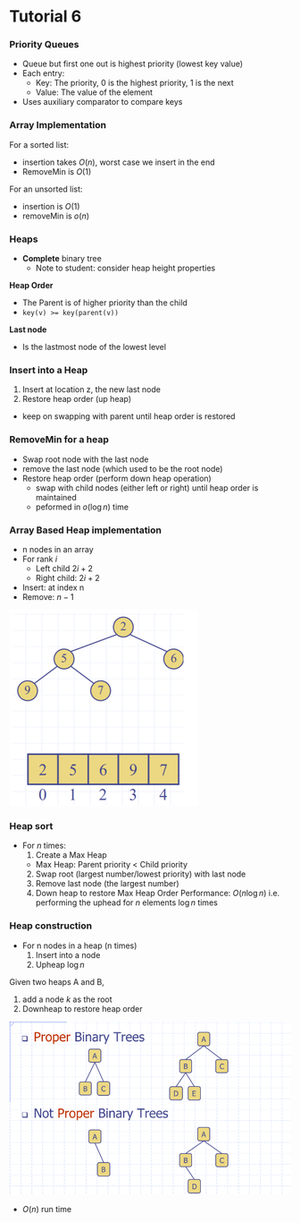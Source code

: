 # Tutorial 6

### Priority Queues
- Queue but first one out is highest priority (lowest key value)
- Each entry:
  - Key: The priority, 0 is the highest priority, 1 is the next
  -  Value: The value of the element
- Uses auxiliary comparator to compare keys

### Array Implementation
For a sorted list:
- insertion takes $O(n)$, worst case we insert in the end
- RemoveMin is $O(1)$

For an unsorted list:
- insertion is $O(1)$
- removeMin is $o(n)$

### Heaps
- **Complete** binary tree
  - Note to student: consider heap height properties

**Heap Order**
- The Parent is of higher priority than the child
- ``key(v) >= key(parent(v))``

**Last node**
- Is the lastmost node of the lowest level

### Insert into a Heap
1. Insert at location z, the new last node
2. Restore heap order (up heap)
 - keep on swapping with parent until heap order is restored

### RemoveMin for a heap
- Swap root node with the last node
- remove the last node (which used to be the root node)
- Restore heap order (perform down heap operation)
  - swap with child nodes (either left or right) until heap order is maintained
  - peformed in $o(\log n)$ time

### Array Based Heap implementation
- n nodes in an array
- For rank $i$
  - Left child $2i + 2$
  - Right child: $2i + 2$
- Insert: at index n
- Remove: $n-1$

![Alt text](assets/IMG48.png)

### Heap sort
- For $n$ times:
  1. Create a Max Heap
    -  Max Heap: Parent priority < Child priority
  2. Swap root (largest number/lowest priority) with last node
  3. Remove last node (the largest number)
  4. Down heap to restore Max Heap Order
Performance: $O(n \log n)$ i.e. performing the uphead for $n$ elements $\log n$ times

### Heap construction
- For n nodes in a heap (n times)
  1. Insert into a node
  2. Upheap $\log n$

Given two heaps A and B, 
1. add a node $k$ as the root
2. Downheap to restore heap order

![Alt text](assets/IMG40.png)

- $O(n)$ run time
  